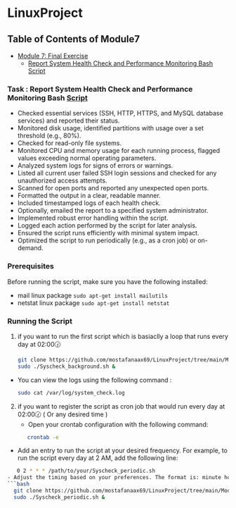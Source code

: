 # LinuxProject

## Table of Contents of Module7
- [Module 7: Final Exercise](#module-7-final-exercise)
  - [Report System Health Check and Performance Monitoring Bash Script](#exercise-report-system-health-check-and-performance-monitoring-bash-script)





### Task : Report System Health Check and Performance Monitoring Bash [Script](./Sys_HealthCeheck_Monitor)
- Checked essential services (SSH, HTTP, HTTPS, and MySQL database services) and reported their status.
- Monitored disk usage, identified partitions with usage over a set threshold (e.g., 80%).
- Checked for read-only file systems.
- Monitored CPU and memory usage for each running process, flagged values exceeding normal operating parameters.
- Analyzed system logs for signs of errors or warnings.
- Listed all current user failed SSH login sessions and checked for any unauthorized access attempts.
- Scanned for open ports and reported any unexpected open ports.
- Formatted the output in a clear, readable manner.
- Included timestamped logs of each health check.
- Optionally, emailed the report to a specified system administrator.
- Implemented robust error handling within the script.
- Logged each action performed by the script for later analysis.
- Ensured the script runs efficiently with minimal system impact.
- Optimized the script to run periodically (e.g., as a cron job) or on-demand.




### Prerequisites
Before running the script, make sure you have the following installed:

- mail linux package
  `sudo apt-get install mailutils` 
- netstat linux package
  `sudo apt-get install netstat`


### Running the Script
1. if you want to run the first script which is basiaclly a loop that runs every day at 02:00🕝
   ```bash
   git clone https://github.com/mostafanaax69/LinuxProject/tree/main/Module7)
   sudo ./Syscheck_background.sh &

- You can view the logs using the following command :
  ```bash
  sudo cat /var/log/system_check.log

2. if you want to register the script as cron job that would run every day at 02:00🕝 ( Or any desired time )
   - Open your crontab configuration with the following command:
   ```bash
      crontab -e
  - Add an entry to run the script at your desired frequency. For example, to run the script every day at 2 AM, add the following line:
   ```bash
      0 2 * * * /path/to/your/Syscheck_periodic.sh
 - Adjust the timing based on your preferences. The format is: minute hour day month day_of_week command.
   ```bash
     git clone https://github.com/mostafanaax69/LinuxProject/tree/main/Module7)
     sudo ./Syscheck_periodic.sh &
   




 


